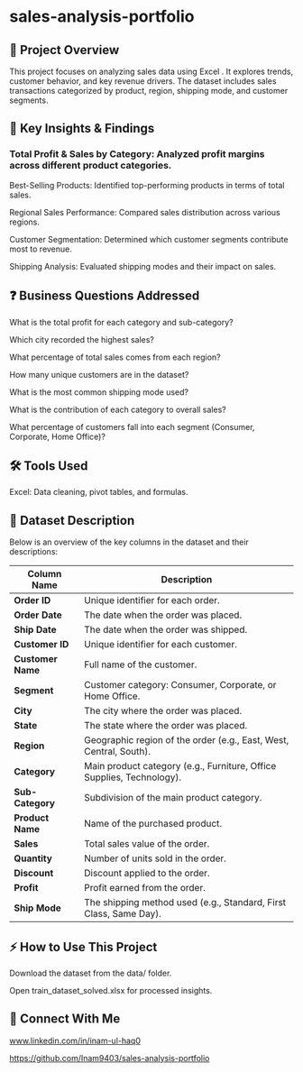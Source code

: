 # sales-analysis-portfolio
## 🌟 Project Overview

This project focuses on analyzing sales data using Excel . It explores trends, customer behavior, and key revenue drivers. The dataset includes sales transactions categorized by product, region, shipping mode, and customer segments.

## 🚀 Key Insights & Findings

### Total Profit & Sales by Category: Analyzed profit margins across different product categories.

Best-Selling Products: Identified top-performing products in terms of total sales.

Regional Sales Performance: Compared sales distribution across various regions.

Customer Segmentation: Determined which customer segments contribute most to revenue.

Shipping Analysis: Evaluated shipping modes and their impact on sales.

## ❓ Business Questions Addressed

What is the total profit for each category and sub-category?

Which city recorded the highest sales?

What percentage of total sales comes from each region?

How many unique customers are in the dataset?

What is the most common shipping mode used?

What is the contribution of each category to overall sales?

What percentage of customers fall into each segment (Consumer, Corporate, Home Office)?

## 🛠 Tools Used

Excel: Data cleaning, pivot tables, and formulas.

## 📄 Dataset Description

Below is an overview of the key columns in the dataset and their descriptions:

| Column Name    | Description                                                 
|----------------|-------------------------------------------------------------
| **Order ID**   | Unique identifier for each order.                           
| **Order Date** | The date when the order was placed.                         
| **Ship Date**  | The date when the order was shipped.                        
| **Customer ID**| Unique identifier for each customer.                        
| **Customer Name** | Full name of the customer.                               
| **Segment**    | Customer category: Consumer, Corporate, or Home Office.    
| **City**       | The city where the order was placed.                        
| **State**      | The state where the order was placed.                       
| **Region**     | Geographic region of the order (e.g., East, West, Central, South). 
| **Category**   | Main product category (e.g., Furniture, Office Supplies, Technology). 
| **Sub-Category** | Subdivision of the main product category.                 
| **Product Name** | Name of the purchased product.                            
| **Sales**      | Total sales value of the order.                             
| **Quantity**   | Number of units sold in the order.                          
| **Discount**   | Discount applied to the order.                              
| **Profit**     | Profit earned from the order.                               
| **Ship Mode**  | The shipping method used (e.g., Standard, First Class, Same Day). 

## ⚡ How to Use This Project

Download the dataset from the data/ folder.

Open train_dataset_solved.xlsx for processed insights.

## 🔗 Connect With Me

www.linkedin.com/in/inam-ul-haq0

https://github.com/Inam9403/sales-analysis-portfolio

